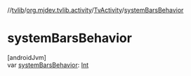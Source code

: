 //[tvlib](../../../index.md)/[org.mjdev.tvlib.activity](../index.md)/[TvActivity](index.md)/[systemBarsBehavior](system-bars-behavior.md)

# systemBarsBehavior

[androidJvm]\
var [systemBarsBehavior](system-bars-behavior.md): [Int](https://kotlinlang.org/api/latest/jvm/stdlib/kotlin/-int/index.html)
